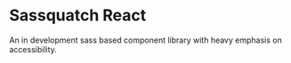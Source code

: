# Sassquatch React

An in development sass based component library with heavy emphasis on accessibility.


